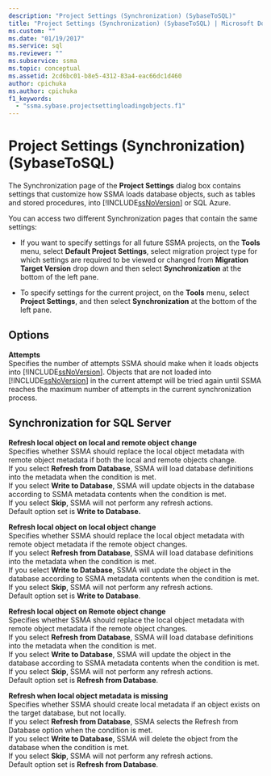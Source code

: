 ```yaml
---
description: "Project Settings (Synchronization) (SybaseToSQL)"
title: "Project Settings (Synchronization) (SybaseToSQL) | Microsoft Docs"
ms.custom: ""
ms.date: "01/19/2017"
ms.service: sql
ms.reviewer: ""
ms.subservice: ssma
ms.topic: conceptual
ms.assetid: 2cd6bc01-b8e5-4312-83a4-eac66dc1d460
author: cpichuka 
ms.author: cpichuka 
f1_keywords: 
  - "ssma.sybase.projectsettingloadingobjects.f1"
---
```

# Project Settings (Synchronization) (SybaseToSQL)
The Synchronization page of the **Project Settings** dialog box contains settings that customize how SSMA loads database objects, such as tables and stored procedures, into [!INCLUDE[ssNoVersion](../../includes/ssnoversion-md.md)] or SQL Azure.  
  
You can access two different Synchronization pages that contain the same settings:  
  
-   If you want to specify settings for all future SSMA projects, on the **Tools** menu, select **Default Project Settings**, select migration project type for which settings are required to be viewed or changed from **Migration Target Version** drop down and then select **Synchronization** at the bottom of the left pane.  
  
-   To specify settings for the current project, on the **Tools** menu, select **Project Settings**, and then select **Synchronization** at the bottom of the left pane.  
  
## Options  
**Attempts**  
Specifies the number of attempts SSMA should make when it loads objects into [!INCLUDE[ssNoVersion](../../includes/ssnoversion-md.md)]. Objects that are not loaded into [!INCLUDE[ssNoVersion](../../includes/ssnoversion-md.md)] in the current attempt will be tried again until SSMA reaches the maximum number of attempts in the current synchronization process.  
  
## Synchronization for SQL Server  
**Refresh local object on local and remote object change**  
Specifies whether SSMA should replace the local object metadata with remote object metadata if both the local and remote objects change.  
If you select **Refresh from Database**, SSMA will load database definitions into the metadata when the condition is met.  
If you select **Write to Database**, SSMA will update objects in the database according to SSMA metadata contents when the condition is met.  
If you select **Skip**, SSMA will not perform any refresh actions.   
Default option set is **Write to Database.**  
  
**Refresh local object on local object change**  
Specifies whether SSMA should replace the local object metadata with remote object metadata if the remote object changes.  
If you select **Refresh from Database**, SSMA will load database definitions into the metadata when the condition is met.  
If you select **Write to Database**, SSMA will update the object in the database according to SSMA metadata contents when the condition is met.  
If you select **Skip**, SSMA will not perform any refresh actions.   
Default option set is **Write to Database**.  
  
**Refresh local object on Remote object change**  
Specifies whether SSMA should replace the local object metadata with remote object metadata if the remote object changes.  
If you select **Refresh from Database**, SSMA will load database definitions into the metadata when the condition is met.  
If you select **Write to Database**, SSMA will update the object in the database according to SSMA metadata contents when the condition is met.  
If you select **Skip**, SSMA will not perform any refresh actions.   
Default option set is **Refresh from Database**.  
  
**Refresh when local object metadata is missing**  
Specifies whether SSMA should create local metadata if an object exists on the target database, but not locally.  
If you select **Refresh from Database**, SSMA selects the Refresh from Database option when the condition is met.  
If you select **Write to Database**, SSMA will delete the object from the database when the condition is met.  
If you select **Skip**, SSMA will not perform any refresh actions.   
Default option set is **Refresh from Database**.  
  
